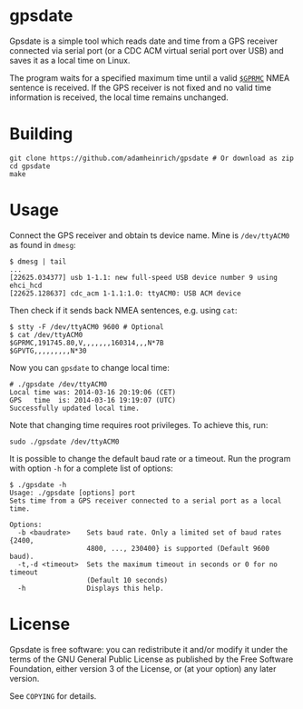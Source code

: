 # gpsdate

Gpsdate is a simple tool which reads date and time from a GPS receiver connected
via serial port (or a CDC ACM virtual serial port over USB) and saves it as a
local time on Linux.

The program waits for a specified maximum time until a valid [`$GPRMC`][1] NMEA
sentence is received. If the GPS receiver is not fixed and no valid time
information is received, the local time remains unchanged.

# Building

	git clone https://github.com/adamheinrich/gpsdate # Or download as zip
	cd gpsdate
	make

# Usage

Connect the GPS receiver and obtain ts device name. Mine is `/dev/ttyACM0` as
found in `dmesg`:

	$ dmesg | tail
	...
	[22625.034377] usb 1-1.1: new full-speed USB device number 9 using ehci_hcd
	[22625.128637] cdc_acm 1-1.1:1.0: ttyACM0: USB ACM device

Then check if it sends back NMEA sentences, e.g. using `cat`:

	$ stty -F /dev/ttyACM0 9600 # Optional
	$ cat /dev/ttyACM0
	$GPRMC,191745.80,V,,,,,,,160314,,,N*7B
	$GPVTG,,,,,,,,,N*30

Now you can `gpsdate` to change local time:

	# ./gpsdate /dev/ttyACM0
	Local time was: 2014-03-16 20:19:06 (CET)
	GPS   time  is: 2014-03-16 19:19:07 (UTC)
	Successfully updated local time.

Note that changing time requires root privileges. To achieve this, run:

	sudo ./gpsdate /dev/ttyACM0

It is possible to change the default baud rate or a timeout. Run the program
with option `-h` for a complete list of options:

```
$ ./gpsdate -h
Usage: ./gpsdate [options] port
Sets time from a GPS receiver connected to a serial port as a local time.

Options:
  -b <baudrate>    Sets baud rate. Only a limited set of baud rates {2400,
                   4800, ..., 230400} is supported (Default 9600 baud).
  -t,-d <timeout>  Sets the maximum timeout in seconds or 0 for no timeout
                   (Default 10 seconds)
  -h               Displays this help.
```

# License

Gpsdate is free software: you can redistribute it and/or modify it under the
terms of the GNU General Public License as published by the Free Software
Foundation, either version 3 of the License, or (at your option) any later
version.

See `COPYING` for details.

[1]: https://www.gpsinformation.org/dale/nmea.htm#RMC
